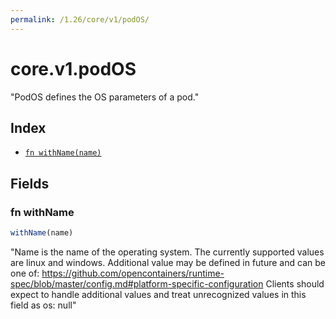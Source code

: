 ```yaml
---
permalink: /1.26/core/v1/podOS/
---
```


# core.v1.podOS

"PodOS defines the OS parameters of a pod."

## Index

* [`fn withName(name)`](#fn-withname)

## Fields

### fn withName

```ts
withName(name)
```

"Name is the name of the operating system. The currently supported values are linux and windows. Additional value may be defined in future and can be one of: https://github.com/opencontainers/runtime-spec/blob/master/config.md#platform-specific-configuration Clients should expect to handle additional values and treat unrecognized values in this field as os: null"